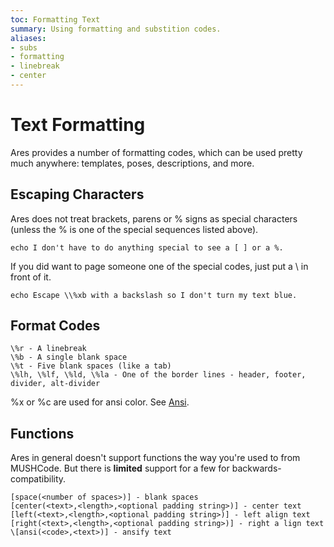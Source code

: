 ```yaml
---
toc: Formatting Text
summary: Using formatting and substition codes.
aliases:
- subs
- formatting
- linebreak
- center
---
```

# Text Formatting

Ares provides a number of formatting codes, which can be used pretty much anywhere: templates, poses, descriptions, and more.  

## Escaping Characters

Ares does not treat brackets, parens or % signs as special characters (unless the % is one of the special sequences listed above). 

    echo I don't have to do anything special to see a [ ] or a %.
   
If you did want to page someone one of the special codes, just put a \ in front of it.

    echo Escape \\%xb with a backslash so I don't turn my text blue.

## Format Codes

    \%r - A linebreak
    \%b - A single blank space
    \%t - Five blank spaces (like a tab)
    \%lh, \%lf, \%ld, \%la - One of the border lines - header, footer, divider, alt-divider

\%x or \%c are used for ansi color.  See [Ansi](/help/ansi).

## Functions

Ares in general doesn't support functions the way you're used to from MUSHCode.  But there is **limited** support for a few for backwards-compatibility. 

    [space(<number of spaces>)] - blank spaces
    [center(<text>,<length>,<optional padding string>)] - center text
    [left(<text>,<length>,<optional padding string>)] - left align text
    [right(<text>,<length>,<optional padding string>)] - right a lign text
    \[ansi(<code>,<text>)] - ansify text
